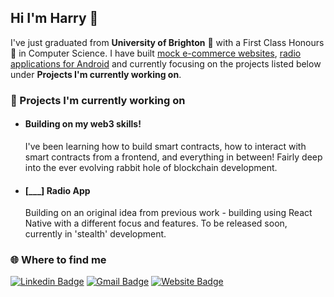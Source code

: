 ## Hi I'm Harry 👋

I've just graduated from **University of Brighton** 📝 with a First Class Honours 🥇  in Computer Science. I have built <a href="https://www.hwbuk.me/projects/fizzit">mock e-commerce websites</a>, <a href="https://www.hwbuk.me/projects/uradio-android">radio applications for Android</a> and currently focusing on the projects listed below under **Projects I'm currently working on**.

<h3> 🔧 Projects I'm currently working on</h3>

- <h4>Building on my web3 skills!</h4>

  <p>I've been learning how to build smart contracts, how to interact with smart contracts from a frontend, and everything in between! Fairly deep into the ever evolving rabbit hole of blockchain development.</p> 
  
- <h4>[___] Radio App</h4>

  <p>Building on an original idea from previous work - building using React Native with a different focus and features. To be released soon, currently in 'stealth' development.</p>

<h3>🌐 Where to find me </h3>

[![Linkedin Badge](http://img.shields.io/badge/-harrybuchmuller-blue?style=flat-square&logo=Linkedin&logoColor=white&link=https://www.linkedin.com/in/harry-buchmuller/)](https://www.linkedin.com/in/harry-buchmuller)
[![Gmail Badge](https://img.shields.io/badge/-harry@hwbuk.me-c14438?style=flat&logo=mail.ru&logoColor=white&link=mailto:harry@hwbuk.me)](mailto:harry@hwbuk.me)
[![Website Badge](https://img.shields.io/badge/-hwbuk.me-9cf?style=flat&logo=Home-Assistant&logoColor=white&link=https://hwbuk.me)](https://hwbuk.me)



 

